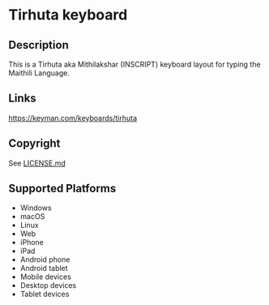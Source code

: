 Tirhuta keyboard
==============

Description
-----------
This is a Tirhuta aka Mithilakshar (INSCRIPT) keyboard layout for typing the Maithili Language.

Links
-----
https://keyman.com/keyboards/tirhuta

Copyright
---------
See [LICENSE.md](LICENSE.md)

Supported Platforms
-------------------
 * Windows
 * macOS
 * Linux
 * Web
 * iPhone
 * iPad
 * Android phone
 * Android tablet
 * Mobile devices
 * Desktop devices
 * Tablet devices

